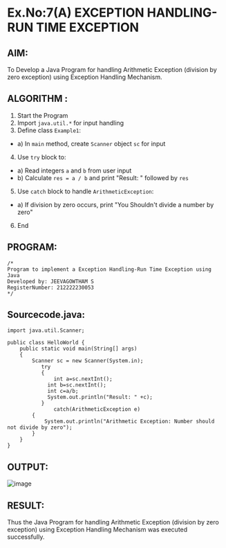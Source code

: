 # Ex.No:7(A)  EXCEPTION HANDLING-RUN TIME EXCEPTION
## AIM:
  To Develop a Java Program for handling Arithmetic Exception (division by zero exception) using Exception Handling Mechanism.

## ALGORITHM :
1.  Start the Program
2.	Import `java.util.*` for input handling
3.	Define class `Example1`:
-	a) In `main` method, create `Scanner` object `sc` for input
4.	Use `try` block to:
-	a) Read integers `a` and `b` from user input
-	b) Calculate `res = a / b` and print "Result: " followed by `res`
5.	Use `catch` block to handle `ArithmeticException`:
-	a) If division by zero occurs, print "You Shouldn't divide a number by zero"
6.	End

## PROGRAM:
 ```
/*
Program to implement a Exception Handling-Run Time Exception using Java
Developed by: JEEVAGOWTHAM S
RegisterNumber: 212222230053
*/
```

## Sourcecode.java:
```
import java.util.Scanner;

public class HelloWorld {
    public static void main(String[] args)
    {
        Scanner sc = new Scanner(System.in);
           try
           {
               int a=sc.nextInt();
             int b=sc.nextInt();
             int c=a/b;
             System.out.println("Result: " +c); 
           }
               catch(ArithmeticException e)  
        {  
            System.out.println("Arithmetic Exception: Number should not divide by zero");  
        }  
    }
}
```

## OUTPUT:

![image](https://github.com/user-attachments/assets/caa9da44-0328-4432-a648-6c9b58019dc7)

## RESULT:
Thus the Java Program for handling Arithmetic Exception (division by zero exception) using Exception Handling Mechanism was executed successfully.
